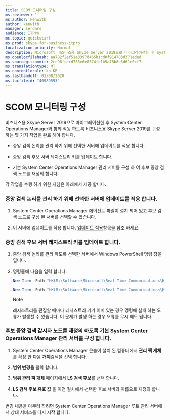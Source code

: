 ```yaml
---
title: SCOM 모니터링 구성
ms.reviewer: ''
ms.author: kenwith
author: kenwith
manager: serdars
audience: ITPro
ms.topic: quickstart
ms.prod: skype-for-business-itpro
localization_priority: Normal
description: Microsoft 비즈니스용 Skype Server 2019으로 마이그레이션한 후 System Center Operations Manager와 함께 작동 하도록 비즈니스용 Skype Server 2019를 구성 하는 몇 가지 작업을 완료 해야 합니다.
ms.openlocfilehash: aa782f2ef51e3397d465b1cd0f914783d371eded
ms.sourcegitcommit: 2cc98fcecd753e6e8374fc1b5a78b8e3d61e0cf7
ms.translationtype: MT
ms.contentlocale: ko-KR
ms.lasthandoff: 01/08/2020
ms.locfileid: "40989593"
---
```

# <a name="configure-scom-monitoring"></a>SCOM 모니터링 구성

비즈니스용 Skype Server 2019으로 마이그레이션한 후 System Center Operations Manager와 함께 작동 하도록 비즈니스용 Skype Server 2019를 구성 하는 몇 가지 작업을 완료 해야 합니다.
  
- 중앙 검색 논리를 관리 하기 위해 선택한 서버에 업데이트를 적용 합니다.
    
- 중앙 검색 후보 서버 레지스트리 키를 업데이트 합니다.
    
- 기본 System Center Operations Manager 관리 서버를 구성 하 여 후보 중앙 검색 노드를 재정의 합니다.
    
각 작업을 수행 하기 위한 지침은 아래에서 제공 합니다.
  
### <a name="apply-updates-to-a-server-elected-to-manage-the-central-discovery-logic"></a>중앙 검색 논리를 관리 하기 위해 선택한 서버에 업데이트를 적용 합니다.

1. System Center Operations Manager 에이전트 파일이 설치 되어 있고 후보 검색 노드로 구성 된 서버를 선택할 수 있습니다. 
    
2. 이 서버에 업데이트를 적용 합니다. [업데이트 적용](apply-updates.md)항목을 참조 하세요.
    
### <a name="update-the-central-discovery-candidate-server-registry-key"></a>중앙 검색 후보 서버 레지스트리 키를 업데이트 합니다.

1. 중앙 검색 논리를 관리 하도록 선택한 서버에서 Windows PowerShell 명령 창을 엽니다. 
    
2. 명령줄에 다음을 입력 합니다.
    
   ```PowerShell
   New-Item -Path "HKLM:\Software\Microsoft\Real-Time Communications\Health"
   ```

   ```PowerShell
   New-Item -Path "HKLM:\Software\Microsoft\Real-Time Communications\Health\CentralDiscoveryCandidate"
   ```

    > [!NOTE]
    > 레지스트리를 편집할 때마다 레지스트리 키가 이미 있는 경우 명령에 실패 하는 오류가 발생할 수 있습니다. 이 문제가 발생 하는 경우 오류를 무시 해도 됩니다. 
  
### <a name="configure-your-primary-system-center-operations-manager-management-server-to-override-the-candidate-central-discovery-watcher-node"></a>후보 중앙 검색 감시자 노드를 재정의 하도록 기본 System Center Operations Manager 관리 서버를 구성 합니다.

1. System Center Operations Manager 콘솔이 설치 된 컴퓨터에서 **관리 팩 개체** 를 확장 한 다음 **개체**검색을 선택 합니다.
    
2. **범위 변경을** 클릭 합니다.
    
3. **범위 관리 팩 개체** 페이지에서 **LS 검색 후보**를 선택 합니다.
    
4. **LS 검색 후보 유효 값** 을 이전 절차에서 선택한 후보 서버의 이름으로 재정의 합니다. 
    
변경 내용을 마무리 하려면 System Center Operations Manager 루트 관리 서버에서 상태 서비스를 다시 시작 합니다.
  

